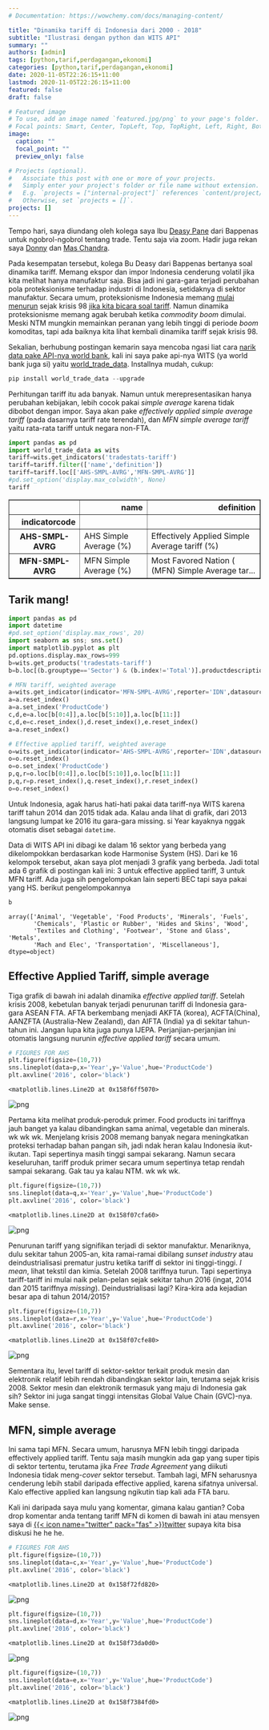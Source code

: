 ```yaml
---
# Documentation: https://wowchemy.com/docs/managing-content/

title: "Dinamika tariff di Indonesia dari 2000 - 2018"
subtitle: "Ilustrasi dengan python dan WITS API"
summary: ""
authors: [admin]
tags: [python,tarif,perdagangan,ekonomi]
categories: [python,tarif,perdagangan,ekonomi]
date: 2020-11-05T22:26:15+11:00
lastmod: 2020-11-05T22:26:15+11:00
featured: false
draft: false

# Featured image
# To use, add an image named `featured.jpg/png` to your page's folder.
# Focal points: Smart, Center, TopLeft, Top, TopRight, Left, Right, BottomLeft, Bottom, BottomRight.
image:
  caption: ""
  focal_point: ""
  preview_only: false

# Projects (optional).
#   Associate this post with one or more of your projects.
#   Simply enter your project's folder or file name without extension.
#   E.g. `projects = ["internal-project"]` references `content/project/deep-learning/index.md`.
#   Otherwise, set `projects = []`.
projects: []
---
```


Tempo hari, saya diundang oleh kolega saya Ibu [Deasy Pane](https://www.linkedin.com/in/deasy-damayanti-p-pane-a618a68/?originalSubdomain=id) dari Bappenas untuk ngobrol-ngobrol tentang trade. Tentu saja via zoom. Hadir juga rekan saya [Donny](https://www.linkedin.com/in/donny-pasaribu/?originalSubdomain=au) dan [Mas Chandra](https://crawford.anu.edu.au/people/phd/chandra-putra). 

Pada kesempatan tersebut, kolega Bu Deasy dari Bappenas bertanya soal dinamika tariff. Memang ekspor dan impor Indonesia cenderung volatil jika kita melihat hanya manufaktur saja. Bisa jadi ini gara-gara terjadi perubahan pola proteksionisme terhadap industri di Indonesia, setidaknya di sektor manufaktur. Secara umum, proteksionisme Indonesia memang [mulai menurun](https://scholar.ui.ac.id/en/publications/fifty-years-of-trade-policy-in-indonesia-new-world-trade-old-trea) sejak krisis 98 [jika kita bicara soal tariff](https://www.lowyinstitute.org/publications/trade-protectionism-indonesia-bad-times-and-bad-policy). Namun dinamika proteksionisme memang agak berubah ketika *commodity boom* dimulai. Meski NTM mungkin memainkan peranan yang lebih tinggi di periode *boom* komoditas, tapi ada baiknya kita lihat kembali dinamika tariff sejak krisis 98.

Sekalian, berhubung postingan kemarin saya mencoba ngasi liat cara [narik data pake API-nya world bank](https://krisna.netlify.app/id/post/imporinput/), kali ini saya pake api-nya WITS (ya world bank juga si) yaitu [world_trade_data](https://github.com/mwouts/world_trade_data). Installnya mudah, cukup:

```python
pip install world_trade_data --upgrade
```

Perhitungan tariff itu ada banyak. Namun untuk merepresentasikan hanya perubahan kebijakan, lebih cocok pakai *simple average* karena tidak dibobot dengan impor. Saya akan pake *effectively applied simple average tariff* (pada dasarnya tariff rate terendah), dan *MFN simple average tariff* yaitu rata-rata tariff untuk negara non-FTA.


```python
import pandas as pd
import world_trade_data as wits
tariff=wits.get_indicators('tradestats-tariff')
tariff=tariff.filter(['name','definition'])
tariff=tariff.loc[['AHS-SMPL-AVRG','MFN-SMPL-AVRG']]
#pd.set_option('display.max_colwidth', None)
tariff
```




<div>
<style scoped>
    .dataframe tbody tr th:only-of-type {
        vertical-align: middle;
    }

    .dataframe tbody tr th {
        vertical-align: top;
    }

    .dataframe thead th {
        text-align: right;
    }
</style>
<table border="1" class="dataframe">
  <thead>
    <tr style="text-align: right;">
      <th></th>
      <th>name</th>
      <th>definition</th>
    </tr>
    <tr>
      <th>indicatorcode</th>
      <th></th>
      <th></th>
    </tr>
  </thead>
  <tbody>
    <tr>
      <th>AHS-SMPL-AVRG</th>
      <td>AHS Simple Average (%)</td>
      <td>Effectively Applied Simple Average tariff (%)</td>
    </tr>
    <tr>
      <th>MFN-SMPL-AVRG</th>
      <td>MFN Simple Average (%)</td>
      <td>Most Favored Nation ( (MFN) Simple Average tar...</td>
    </tr>
  </tbody>
</table>
</div>



## Tarik mang!


```python
import pandas as pd
import datetime
#pd.set_option('display.max_rows', 20)
import seaborn as sns; sns.set()
import matplotlib.pyplot as plt
pd.options.display.max_rows=999
b=wits.get_products('tradestats-tariff')
b=b.loc[(b.grouptype=='Sector') & (b.index!='Total')].productdescription.values

# MFN tariff, weighted average
a=wits.get_indicator(indicator='MFN-SMPL-AVRG',reporter='IDN',datasource='tradestats-tariff',year=['2000','2019'])
a=a.reset_index()
a=a.set_index('ProductCode')
c,d,e=a.loc[b[0:4]],a.loc[b[5:10]],a.loc[b[11:]]
c,d,e=c.reset_index(),d.reset_index(),e.reset_index()
a=a.reset_index()

# Effective applied tariff, weighted average
o=wits.get_indicator(indicator='AHS-SMPL-AVRG',reporter='IDN',datasource='tradestats-tariff',year=['2000','2019'])
o=o.reset_index()
o=o.set_index('ProductCode')
p,q,r=o.loc[b[0:4]],o.loc[b[5:10]],o.loc[b[11:]]
p,q,r=p.reset_index(),q.reset_index(),r.reset_index()
o=o.reset_index()
```

Untuk Indonesia, agak harus hati-hati pakai data tariff-nya WITS karena tariff tahun 2014 dan 2015 tidak ada. Kalau anda lihat di grafik, dari 2013 langsung lumpat ke 2016 itu gara-gara missing. si Year kayaknya nggak otomatis diset sebagai `datetime`.

Data di WITS API ini dibagi ke dalam 16 sektor yang berbeda yang dikelompokkan berdasarkan kode Harmonise System (HS). Dari ke 16 kelompok tersebut, akan saya plot menjadi 3 grafik yang berbeda. Jadi total ada 6 grafik di postingan kali ini: 3 untuk effective applied tariff, 3 untuk MFN tariff. Ada juga sih pengelompokan lain seperti BEC tapi saya pakai yang HS. berikut pengelompokannya


```python
b
```




    array(['Animal', 'Vegetable', 'Food Products', 'Minerals', 'Fuels',
           'Chemicals', 'Plastic or Rubber', 'Hides and Skins', 'Wood',
           'Textiles and Clothing', 'Footwear', 'Stone and Glass', 'Metals',
           'Mach and Elec', 'Transportation', 'Miscellaneous'], dtype=object)



## Effective Applied Tariff, simple average

Tiga grafik di bawah ini adalah dinamika *effective applied tariff*. Setelah krisis 2008, kebetulan banyak terjadi penurunan tariff di Indonesia gara-gara ASEAN FTA. AFTA berkembang menjadi AKFTA (korea), ACFTA(China), AANZFTA (Australia-New Zealand), dan AIFTA (India) ya di sekitar tahun-tahun ini. Jangan lupa kita juga punya IJEPA. Perjanjian-perjanjian ini otomatis langsung nurunin *effective applied tariff* secara umum.


```python
# FIGURES FOR AHS
plt.figure(figsize=(10,7))
sns.lineplot(data=p,x='Year',y='Value',hue='ProductCode')
plt.axvline('2016', color='black')
```




    <matplotlib.lines.Line2D at 0x158f6ff5070>




![png](output_7_1.png)


Pertama kita melihat produk-peroduk primer. Food products ini tariffnya jauh banget ya kalau dibandingkan sama animal, vegetable dan minerals. wk wk wk. Menjelang krisis 2008 memang banyak negara meningkatkan proteksi terhadap bahan pangan sih, jadi ndak heran kalau Indonesia ikut-ikutan. Tapi sepertinya masih tinggi  sampai sekarang. Namun secara keseluruhan, tariff produk primer secara umum sepertinya tetap rendah sampai sekarang. Gak tau ya kalau NTM. wk wk wk.


```python
plt.figure(figsize=(10,7))
sns.lineplot(data=q,x='Year',y='Value',hue='ProductCode')
plt.axvline('2016', color='black')
```




    <matplotlib.lines.Line2D at 0x158f07cfa60>




![png](output_9_1.png)


Penurunan tariff yang signifikan terjadi di sektor manufaktur. Menariknya, dulu sekitar tahun 2005-an, kita ramai-ramai dibilang *sunset industry* atau deindustrialisasi prematur justru ketika tariff di sektor ini tinggi-tinggi. *I mean*, lihat tekstil dan kimia. Setelah 2008 tariffnya turun. Tapi sepertinya tariff-tariff ini mulai naik pelan-pelan sejak sekitar tahun 2016 (ingat, 2014 dan 2015 tariffnya *missing*). Deindustrialisasi lagi? Kira-kira ada kejadian besar apa di tahun 2014/2015?


```python
plt.figure(figsize=(10,7))
sns.lineplot(data=r,x='Year',y='Value',hue='ProductCode')
plt.axvline('2016', color='black')
```




    <matplotlib.lines.Line2D at 0x158f07cfe80>




![png](output_11_1.png)


Sementara itu, level tariff di sektor-sektor terkait produk mesin dan elektronik relatif lebih rendah dibandingkan sektor lain, terutama sejak krisis 2008. Sektor mesin dan elektronik termasuk yang maju di Indonesia gak sih? Sektor ini juga sangat tinggi intensitas Global Value Chain (GVC)-nya. Make sense.

## MFN, simple average

Ini sama tapi MFN. Secara umum, harusnya MFN lebih tinggi daripada effectively applied tariff. Tentu saja masih mungkin ada gap yang super tipis di sektor tertentu, terutama jika *Free Trade Agreement* yang diikuti Indonesia tidak meng-*cover* sektor tersebut. Tambah lagi, MFN seharusnya cenderung lebih stabil daripada effective applied, karena sifatnya universal. Kalo effective applied kan langsung ngikutin tiap kali ada FTA baru.

Kali ini daripada saya mulu yang komentar, gimana kalau gantian? Coba drop komentar anda tentang tariff MFN di komen di bawah ini atau mensyen saya di [{{< icon name="twitter" pack="fas" >}}twitter](https://twitter.com/imedkrisna) supaya kita bisa diskusi he he he.


```python
# FIGURES FOR AHS
plt.figure(figsize=(10,7))
sns.lineplot(data=c,x='Year',y='Value',hue='ProductCode')
plt.axvline('2016', color='black')
```




    <matplotlib.lines.Line2D at 0x158f72fd820>




![png](output_13_1.png)



```python
plt.figure(figsize=(10,7))
sns.lineplot(data=d,x='Year',y='Value',hue='ProductCode')
plt.axvline('2016', color='black')
```




    <matplotlib.lines.Line2D at 0x158f73da0d0>




![png](output_14_1.png)



```python
plt.figure(figsize=(10,7))
sns.lineplot(data=e,x='Year',y='Value',hue='ProductCode')
plt.axvline('2016', color='black')
```




    <matplotlib.lines.Line2D at 0x158f7384fd0>




![png](output_15_1.png)

